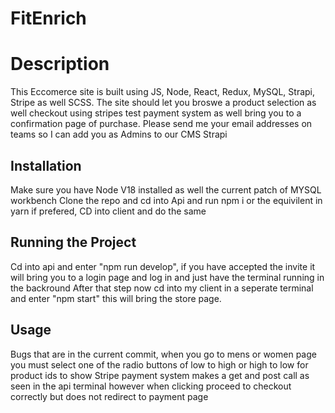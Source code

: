 # FitEnrich

 # Description
 This Eccomerce site is built using JS, Node, React, Redux, MySQL, Strapi, Stripe as well SCSS.
 The site should let you broswe a product selection as well checkout using stripes test payment system as well bring you to a confirmation page of purchase.
 Please send me your email addresses on teams so I can add you as Admins to our CMS Strapi

 ## Installation
 Make sure you have Node V18 installed as well the current patch of MYSQL workbench
 Clone the repo and cd into Api and run npm i or the equivilent in yarn if prefered, CD into client and do the same

 ## Running the Project
 Cd into api and enter "npm run develop", if you have accepted the invite it will bring you to a login page and log in and just have the terminal running in the backround
 After that step now cd into my client in a seperate terminal and enter "npm start" this will bring the store page.

 ## Usage
 Bugs that are in the current commit, when you go to mens or women page you must select one of the radio buttons of low to high or high to low for product ids to show
 Stripe payment system makes a get and post call as seen in the api terminal however when clicking proceed to checkout correctly but does not redirect to payment page
 

 
